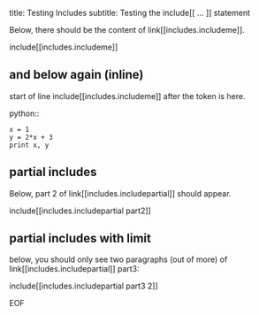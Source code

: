 title: Testing Includes
subtitle: Testing the include[[ ... ]] statement

Below, there should be the content of link[[includes.includeme]].

include[[includes.includeme]]

## and below again (inline)

start of line include[[includes.includeme]] after the token is here.

python::

    x = 1
    y = 2*x + 3
    print x, y

## partial includes

Below, part 2 of link[[includes.includepartial]] should appear.

include[[includes.includepartial part2]]

## partial includes with limit

below, you should only see two paragraphs (out of more) of
link[[includes.includepartial]] part3:

include[[includes.includepartial part3 2]]

EOF
